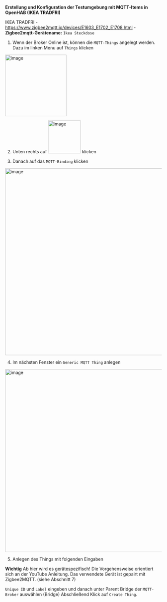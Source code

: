 **Erstellung und Konfiguration der Testumgebung mit MQTT-Items in OpenHAB (IKEA TRADFRI)**

IKEA TRADFRI - https://www.zigbee2mqtt.io/devices/E1603_E1702_E1708.html - **Zigbee2mqtt-Gerätename:** ```Ikea Steckdose```

1. Wenn der Broker Online ist, können die ```MQTT-Things``` angelegt werden. Dazu im linken Menu auf ```Things``` klicken
<img width="197" alt="image" src="https://github.com/obenschlaefer/ZigPi/assets/79227566/f641044c-c4d3-453c-86f9-060f53d6edd2">

2. Unten rechts auf <img width="105" alt="image" src="https://github.com/obenschlaefer/ZigPi/assets/79227566/7e11733a-2f11-47e3-b63b-24b927724d88"> klicken

3. Danach auf das ```MQTT-Binding``` klicken
<img width="599" alt="image" src="https://github.com/obenschlaefer/ZigPi/assets/79227566/92e01aeb-e663-4c5a-a105-32ad5c275d44">

4. Im nächsten Fenster ein ```Generic MQTT Thing``` anlegen
<img width="586" alt="image" src="https://github.com/obenschlaefer/ZigPi/assets/79227566/c69e4cf0-5711-44a5-9292-9755a075becf">

5. Anlegen des Things mit folgenden Eingaben

**Wichtig** Ab hier wird es gerätespezifisch! Die Vorgehensweise orientiert sich an der YouTube Anleitung. Das verwendete Gerät ist gepairt mit Zigbee2MQTT. (siehe Abschnitt 7)

```Unique ID``` und ```Label``` eingeben und danach unter Parent Bridge der ```MQTT-Broker``` auswählen (Bridge)
Abschließend Klick auf ```Create Thing```.


